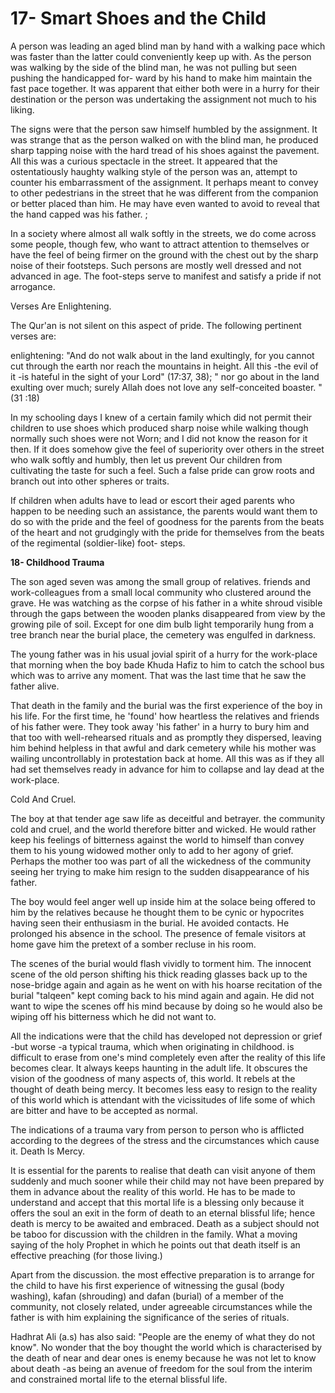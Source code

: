 17- Smart Shoes and the Child
=============================

A person was leading an aged blind man by hand with a walking pace
which was faster than the latter could conveniently keep up with. As the
person was walking by the side of the blind man, he was not pulling but
seen pushing the handicapped for- ward by his hand to make him maintain
the fast pace together. It was apparent that either both were in a hurry
for their destination or the person was undertaking the assignment not
much to his liking.

The signs were that the person saw himself humbled by the assignment.
It was strange that as the person walked on with the blind man, he
produced sharp tapping noise with the hard tread of his shoes against
the pavement. All this was a curious spectacle in the street. It
appeared that the ostentatiously haughty walking style of the person was
an, attempt to counter his embarrassment of the assignment. It perhaps
meant to convey to other pedestrians in the street that he was different
from the companion or better placed than him. He may have even wanted to
avoid to reveal that the hand capped was his father. ;

In a society where almost all walk softly in the streets, we do come
across some people, though few, who want to attract attention to
themselves or have the feel of being firmer on the ground with the chest
out by the sharp noise of their footsteps. Such persons are mostly well
dressed and not advanced in age. The foot-steps serve to manifest and
satisfy a pride if not arrogance.

Verses Are Enlightening.

The Qur'an is not silent on this aspect of pride. The following
pertinent verses are:

enlightening: "And do not walk about in the land exultingly, for you
cannot cut through the earth nor reach the mountains in height. All
this -the evil of it -is hateful in the sight of your Lord" (17:37, 38);
" nor go about in the land exulting over much; surely Allah does not
love any self-conceited boaster. " (31 :18)

In my schooling days I knew of a certain family which did not permit
their children to use shoes which produced sharp noise while walking
though normally such shoes were not Worn; and I did not know the reason
for it then. If it does somehow give the feel of superiority over others
in the street who walk softly and humbly, then let us prevent Our
children from cultivating the taste for such a feel. Such a false pride
can grow roots and branch out into other spheres or traits.

If children when adults have to lead or escort their aged parents who
happen to be needing such an assistance, the parents would want them to
do so with the pride and the feel of goodness for the parents from the
beats of the heart and not grudgingly with the pride for themselves from
the beats of the regimental (soldier-Iike) foot- steps.


**18- Childhood Trauma**

The son aged seven was among the small group of relatives. friends and
work-colleagues from a small local community who clustered around the
grave. He was watching as the corpse of his father in a white shroud
visible through the gaps between the wooden planks disappeared from view
by the growing pile of soil. Except for one dim bulb light temporarily
hung from a tree branch near the burial place, the cemetery was engulfed
in darkness.

The young father was in his usual jovial spirit of a hurry for the
work-place that morning when the boy bade Khuda Hafiz to him to catch
the school bus which was to arrive any moment. That was the last time
that he saw the father alive.

That death in the family and the burial was the first experience of the
boy in his life. For the first time, he 'found' how heartless the
relatives and friends of his father were. They took away 'his father' in
a hurry to bury him and that too with well-rehearsed rituals and as
promptly they dispersed, leaving him behind helpless in that awful and
dark cemetery while his mother was wailing uncontrollably in
protestation back at home. All this was as if they all had set
themselves ready in advance for him to collapse and lay dead at the
work-place.

Cold And Cruel.

The boy at that tender age saw life as deceitful and betrayer. the
community cold and cruel, and the world therefore bitter and wicked. He
would rather keep his feelings of bitterness against the world to
himself than convey them to his young widowed mother only to add to her
agony of grief. Perhaps the mother too was part of all the wickedness of
the community seeing her trying to make him resign to the sudden
disappearance of his father.

The boy would feel anger well up inside him at the solace being offered
to him by the relatives because he thought them to be cynic or
hypocrites having seen their enthusiasm in the burial. He avoided
contacts. He prolonged his absence in the school. The presence of female
visitors at home gave him the pretext of a somber recluse in his room.

The scenes of the burial would flash vividly to torment him. The
innocent scene of the old person shifting his thick reading glasses back
up to the nose-bridge again and again as he went on with his hoarse
recitation of the burial "talqeen" kept coming back to his mind again
and again. He did not want to wipe the scenes off his mind because by
doing so he would also be wiping off his bitterness which he did not
want to.

All the indications were that the child has developed not depression or
grief -but worse -a typical trauma, which when originating in childhood.
is difficult to erase from one's mind completely even after the reality
of this life becomes clear. It always keeps haunting in the adult life.
It obscures the vision of the goodness of many aspects of, this world.
It rebels at the thought of death being mercy. It becomes less easy to
resign to the reality of this world which is attendant with the
vicissitudes of life some of which are bitter and have to be accepted as
normal.

The indications of a trauma vary from person to person who is afflicted
according to the degrees of the stress and the circumstances which cause
it. Death Is Mercy.

It is essential for the parents to realise that death can visit anyone
of them suddenly and much sooner while their child may not have been
prepared by them in advance about the reality of this world. He has to
be made to understand and accept that this mortal life is a blessing
only because it offers the soul an exit in the form of death to an
eternal blissful life; hence death is mercy to be awaited and embraced.
Death as a subject should not be taboo for discussion with the children
in the family. What a moving saying of the holy Prophet in which he
points out that death itself is an effective preaching (for those
living.)

Apart from the discussion. the most effective preparation is to arrange
for the child to have his first experience of witnessing the gusal (body
washing), kafan (shrouding) and dafan (burial) of a member of the
community, not closely related, under agreeable circumstances while the
father is with him explaining the significance of the series of
rituals.

Hadhrat Ali (a.s) has also said: "People are the enemy of what they do
not know". No wonder that the boy thought the world which is
characterised by the death of near and dear ones is enemy because he was
not let to know about death -as being an avenue of freedom for the soul
from the interim and constrained mortal life to the eternal blissful
life.


